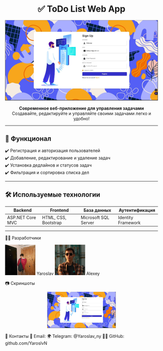 <h1 align="center">✅ ToDo List Web App</h1>

<p align="center">
  <img src="./images/banner.jpg" alt="ToDo List App">
</p>

<p align="center">
  <b>Современное веб-приложение для управления задачами</b>  
  <br>Создавайте, редактируйте и управляйте своими задачами легко и удобно!
</p>

---

## 🚀 Функционал

✔️ Регистрация и авторизация пользователей  
✔️ Добавление, редактирование и удаление задач  
✔️ Установка дедлайнов и статусов задач  
✔️ Фильтрация и сортировка списка дел  

---

## 🛠️ Используемые технологии

| **Backend** | **Frontend** | **База данных** | **Аутентификация** |
|------------|------------|----------------|----------------|
| ASP.NET Core MVC | HTML, CSS, Bootstrap | Microsoft SQL Server | Identity Framework |

---

👨‍💻 Разработчики

<img src="./images/Yaroslav.jpg" width="100">
Yaroslav
<img src="./images/Alexey.jpg" width="100">
Alexey

📷 Скриншоты
<p align="center"> 
<img src="./images/banner.jpg" width="45%"> 
</p>

🤝 Контакты
📧 Email: 
🌍 Telegram: @Yaroslav_ny
👨‍💻 GitHub: github.com/YaroslvN

